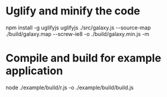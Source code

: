 # Uglify and minify the code
npm install -g uglifyjs
uglifyjs ./src/galaxy.js --source-map ./build/galaxy.map --screw-ie8 -o ./build/galaxy.min.js -m

# Compile and build for example application
node ./example/build/r.js -o ./example/build/build.js
